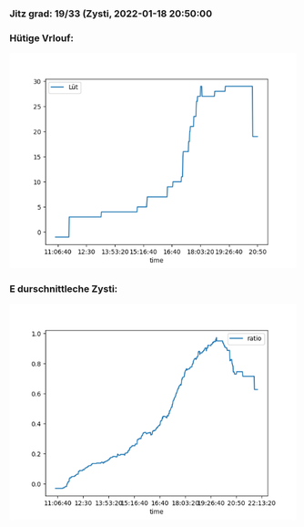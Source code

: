 ### Jitz grad: 19/33 (Zysti, 2022-01-18 20:50:00

### Hütige Vrlouf:
![Graph](Today.png)

### E durschnittleche Zysti:
![Graph](Zysti.png)